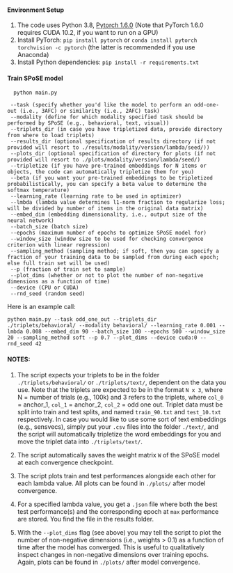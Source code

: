 #### Environment Setup

1. The code uses Python 3.8,  [Pytorch 1.6.0](https://pytorch.org/) (Note that PyTorch 1.6.0 requires CUDA 10.2, if you want to run on a GPU)
2. Install PyTorch: `pip install pytorch` or `conda install pytorch torchvision -c pytorch` (the latter is recommended if you use Anaconda)
3. Install Python dependencies: `pip install -r requirements.txt`

#### Train SPoSE model 

```
  python main.py
  
 --task (specify whether you'd like the model to perform an odd-one-out (i.e., 3AFC) or similarity (i.e., 2AFC) task)
 --modality (define for which modality specified task should be performed by SPoSE (e.g., behavioral, text, visual))
 --triplets_dir (in case you have tripletized data, provide directory from where to load triplets)
 --results_dir (optional specification of results directory (if not provided will resort to ./results/modality/version/lambda/seed/))
 --plots_dir (optional specification of directory for plots (if not provided will resort to ./plots/modality/version/lambda/seed/)
 --tripletize (if you have pre-trained embeddings for N items or objects, the code can automatically tripletize them for you)
 --beta (if you want your pre-trained embeddings to be tripletized probabilistically, you can specify a beta value to determine the softmax temperature)
 --learning_rate (learning rate to be used in optimizer)
 --lmbda (lambda value determines l1-norm fraction to regularize loss; will be divided by number of items in the original data matrix)
 --embed_dim (embedding dimensionality, i.e., output size of the neural network)
 --batch_size (batch size)
 --epochs (maximum number of epochs to optimize SPoSE model for)
 --window_size (window size to be used for checking convergence criterion with linear regression)
 --sampling_method (sampling method; if soft, then you can specify a fraction of your training data to be sampled from during each epoch; else full train set will be used)
 --p (fraction of train set to sample)
 --plot_dims (whether or not to plot the number of non-negative dimensions as a function of time)
 --device (CPU or CUDA)
 --rnd_seed (random seed)
```

Here is an example call:

```
python main.py --task odd_one_out --triplets_dir ./triplets/behavioral/ --modality behavioral/ --learning_rate 0.001 --lmbda 0.008 --embed_dim 90 --batch_size 100 --epochs 500 --window_size 20 --sampling_method soft --p 0.7 --plot_dims --device cuda:0 --rnd_seed 42
```

#### NOTES:

1. The script expects your triplets to be in the folder `./triplets/behavioral/` or `./triplets/text/`, dependent on the data you use. Note that the triplets are expected to be in the format `N x 3`, where N = number of trials (e.g., 100k) and 3 refers to the triplets, where `col_0` = anchor_1, `col_1` = anchor_2, `col_2` = odd one out. Triplet data must be split into train and test splits, and named `train_90.txt` and `test_10.txt` respectively. In case you would like to use some sort of text embeddings (e.g., sensvecs), simply put your `.csv` files into the folder `./text/`, and the script will automatically tripletize the word embeddings for you and move the triplet data into `./triplets/text/`. 

2. The script automatically saves the weight matrix `W` of the SPoSE model at each convergence checkpoint. 

3. The script plots train and test performances alongside each other for each lambda value. All plots can be found in `./plots/` after model convergence.

4. For a specified lambda value, you get a `.json` file where both the best test performance(s) and the corresponding epoch at `max` performance are stored. You find the file in the results folder.

5. With the `--plot_dims` flag (see above) you may tell the script to plot the number of non-negative dimensions (i.e., weights > 0.1) as a function of time after the model has converged. This is useful to qualitatively inspect changes in non-negative dimensions over training epochs. Again, plots can be found in `./plots/` after model convergence.
